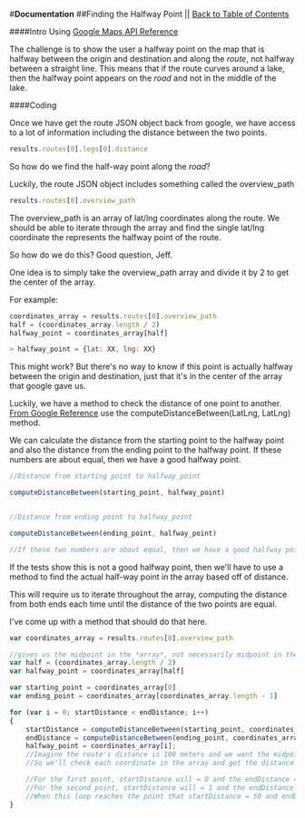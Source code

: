 #**Documentation**
##Finding the Halfway Point || [Back to Table of Contents](_table_of_contents.md)

####Intro
Using [Google Maps API Reference](https://developers.google.com/maps/documentation/javascript/reference#DirectionsRoute)

The challenge is to show the user a halfway point on the map that is halfway between the origin and destination and along the *route*, not halfway between a straight line. This means that if the route curves around a lake, then the halfway point appears on the *road* and not in the middle of the lake.


####Coding

Once we have get the route JSON object back from google, we have access to a lot of information including the distance between the two points.
```js
results.routes[0].legs[0].distance
```

So how do we find the half-way point along the *road*?

Luckily, the route JSON object includes something called the overview_path

```js
results.routes[0].overview_path
```

The overview_path is an array of lat/lng coordinates along the route. We should be able to iterate through the array and find the single lat/lng coordinate the represents the halfway point of the route.

So how do we do this? Good question, Jeff.

One idea is to simply take the overview_path array and divide it by 2 to get the center of the array. 

For example:
```js
coordinates_array = results.routes[0].overview_path
half = (coordinates_array.length / 2)
halfway_point = coordinates_array[half]

> halfway_point = {lat: XX, lng: XX}

```

This might work? But there's no way to know if this point is actually halfway between the origin and destination, just that it's in the center of the array that google gave us.

Luckily, we have a method to check the distance of one point to another.
[From Google Reference](https://developers.google.com/maps/documentation/javascript/reference#spherical) use the computeDistanceBetween(LatLng, LatLng) method.

We can calculate the distance from the starting point to the halfway point and also the distance from the ending point to the halfway point. If these numbers are about equal, then we have a good halfway point.
```js
//Distance from starting point to halfway_point

computeDistanceBetween(starting_point, halfway_point)


//Distance from ending point to halfway_point

computeDistanceBetween(ending_point, halfway_point)

//If these two numbers are about equal, then we have a good halfway point.
```


If the tests show this is not a good halfway point, then we'll have to use a method to find the actual half-way point in the array based off of distance.

This will require us to iterate throughout the array, computing the distance from both ends each time until the distance of the two points are equal.

I've come up with a method that should do that here.
```js
var coordinates_array = results.routes[0].overview_path

//gives us the midpoint in the *array*, not necessarily midpoint in the *route*
var half = (coordinates_array.length / 2)
var halfway_point = coordinates_array[half]

var starting_point = coordinates_array[0]
var ending_point = coordinates_array[coordinates_array.length - 1]

for (var i = 0; startDistance < endDistance; i++)
{
    startDistance = computeDistanceBetween(starting_point, coordinates_array[i])
    endDistance = computeDistanceBetween(ending_point, coordinates_array[i])
    halfway_point = coordinates_array[i];
    //Imagine the route's distance is 100 meters and we want the midpoint.
    //So we'll check each coordinate in the array and get the distance from starting and ending points to the coordinate that's being checked.

    //For the first point, startDistance will = 0 and the endDistance = 100 meters
    //For the second point, startDistance will = 1 and the endDistance == 99
    //When this loop reaches the point that startDistance = 50 and endDistance = 50, the loop will end and the halfway_point will equal array element that it ended on. This should actually be the halfway point!
}
```
